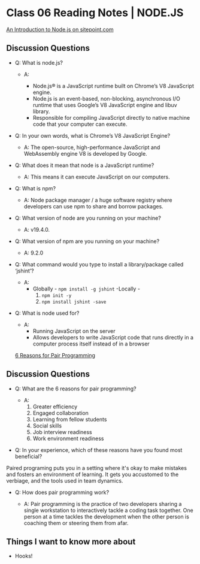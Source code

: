 # Class 06 Reading Notes | NODE.JS

[An Introduction to Node.js on sitepoint.com](https://www.sitepoint.com/an-introduction-to-node-js)

## Discussion Questions

- Q: What is node.js?

  - A:

    - Node.js® is a JavaScript runtime built on Chrome’s V8 JavaScript engine.
    - Node.js is an event-based, non-blocking, asynchronous I/O runtime that uses Google’s V8 JavaScript engine and libuv library.
    - Responsible for compiling JavaScript directly to native machine code that your computer can execute.

- Q: In your own words, what is Chrome’s V8 JavaScript Engine?

  - A: The open-source, high-performance JavaScript and WebAssembly engine V8 is developed by Google.

- Q: What does it mean that node is a JavaScript runtime?

  - A: This means it can execute JavaScript on our computers.

- Q: What is npm?

  - A: Node package manager / a huge software registry where developers can use npm to share and borrow packages.

- Q: What version of node are you running on your machine?

  - A: v19.4.0.

- Q: What version of npm are you running on your machine?

  - A: 9.2.0

- Q: What command would you type to install a library/package called ‘jshint’?

  - A:
    - Globally - `npm install -g jshint`
      -Locally -
      1. `npm init -y`
      2. `npm install jshint -save`

- Q: What is node used for?

  - A:
    - Running JavaScript on the server
    - Allows developers to write JavaScript code that runs directly in a computer process itself instead of in a browser

  [6 Reasons for Pair Programming](https://www.codefellows.org/blog/6-reasons-for-pair-programming/)

## Discussion Questions

- Q: What are the 6 reasons for pair programming?

  - A:
    1. Greater efficiency
    2. Engaged collaboration
    3. Learning from fellow students
    4. Social skills
    5. Job interview readiness
    6. Work environment readiness

- Q: In your experience, which of these reasons have you found most beneficial?

Paired programing puts you in a setting where it's okay to make mistakes and fosters an environment of learning. It gets you accustomed to the verbiage, and the tools used in team dynamics.

- Q: How does pair programming work?

  - A: Pair programming is the practice of two developers sharing a single workstation to interactively tackle a coding task together. One person at a time tackles the development when the other person is coaching them or steering them from afar.

## Things I want to know more about

- Hooks!
